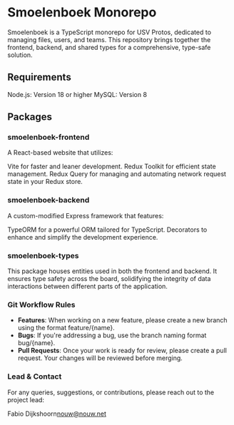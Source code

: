 # Smoelenboek Monorepo

Smoelenboek is a TypeScript monorepo for USV Protos, dedicated to managing files, users, and teams. This repository brings together the frontend, backend, and shared types for a comprehensive, type-safe solution.

## Requirements

Node.js: Version 18 or higher
MySQL: Version 8

## Packages

### smoelenboek-frontend
A React-based website that utilizes:

Vite for faster and leaner development.
Redux Toolkit for efficient state management.
Redux Query for managing and automating network request state in your Redux store.

### smoelenboek-backend
A custom-modified Express framework that features:

TypeORM for a powerful ORM tailored for TypeScript.
Decorators to enhance and simplify the development experience.

### smoelenboek-types
This package houses entities used in both the frontend and backend. It ensures type safety across the board, solidifying the integrity of data interactions between different parts of the application.

### Git Workflow Rules

- **Features**: When working on a new feature, please create a new branch using the format feature/{name}.
- **Bugs**: If you're addressing a bug, use the branch naming format bug/{name}.
- **Pull Requests**: Once your work is ready for review, please create a pull request. Your changes will be reviewed before merging.

### Lead & Contact

For any queries, suggestions, or contributions, please reach out to the project lead:

Fabio Dijkshoorn<nouw@nouw.net>

